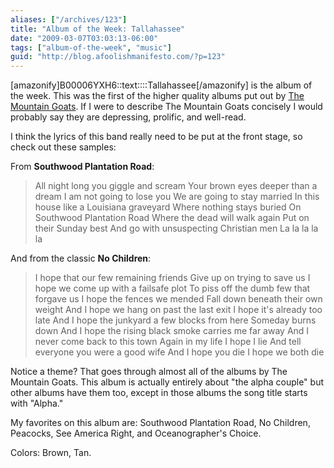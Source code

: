 ```yaml
---
aliases: ["/archives/123"]
title: "Album of the Week: Tallahassee"
date: "2009-03-07T03:03:13-06:00"
tags: ["album-of-the-week", "music"]
guid: "http://blog.afoolishmanifesto.com/?p=123"
---
```

[amazonify]B00006YXH6::text::::Tallahassee[/amazonify] is the album of the week. This was the first of the higher quality albums put out by [The Mountain Goats](http://www.amazon.com/gp/redirect.html?ie=UTF8&location=http%3A%2F%2Fwww.amazon.com%2Fgp%2Fentity%2FMountain-Goats%2FB000AQ792G%3Fie%3DUTF8%26ref%255F%3Dntt%255Fmus%255Fdp%255Fpel&tag=afooman-20&linkCode=ur2&camp=1789&creative=390957). If I were to describe The Mountain Goats concisely I would probably say they are depressing, prolific, and well-read.

I think the lyrics of this band really need to be put at the front stage, so check out these samples:

From **Southwood Plantation Road**:

> All night long you giggle and scream Your brown eyes deeper than a dream I am not going to lose you We are going to stay married In this house like a Louisiana graveyard Where nothing stays buried On Southwood Plantation Road Where the dead will walk again Put on their Sunday best And go with unsuspecting Christian men La la la la la

And from the classic **No Children**:

> I hope that our few remaining friends Give up on trying to save us I hope we come up with a failsafe plot To piss off the dumb few that forgave us I hope the fences we mended Fall down beneath their own weight And I hope we hang on past the last exit I hope it's already too late And I hope the junkyard a few blocks from here Someday burns down And I hope the rising black smoke carries me far away And I never come back to this town Again in my life I hope I lie And tell everyone you were a good wife And I hope you die I hope we both die

Notice a theme? That goes through almost all of the albums by The Mountain Goats. This album is actually entirely about "the alpha couple" but other albums have them too, except in those albums the song title starts with "Alpha."

My favorites on this album are: Southwood Plantation Road, No Children, Peacocks, See America Right, and Oceanographer's Choice.

Colors: Brown, Tan.
